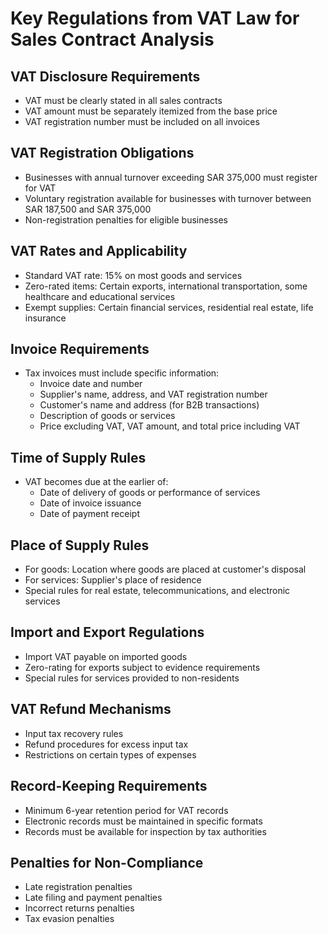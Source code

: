 # Key Regulations from VAT Law for Sales Contract Analysis

## VAT Disclosure Requirements
- VAT must be clearly stated in all sales contracts
- VAT amount must be separately itemized from the base price
- VAT registration number must be included on all invoices

## VAT Registration Obligations
- Businesses with annual turnover exceeding SAR 375,000 must register for VAT
- Voluntary registration available for businesses with turnover between SAR 187,500 and SAR 375,000
- Non-registration penalties for eligible businesses

## VAT Rates and Applicability
- Standard VAT rate: 15% on most goods and services
- Zero-rated items: Certain exports, international transportation, some healthcare and educational services
- Exempt supplies: Certain financial services, residential real estate, life insurance

## Invoice Requirements
- Tax invoices must include specific information:
  - Invoice date and number
  - Supplier's name, address, and VAT registration number
  - Customer's name and address (for B2B transactions)
  - Description of goods or services
  - Price excluding VAT, VAT amount, and total price including VAT

## Time of Supply Rules
- VAT becomes due at the earlier of:
  - Date of delivery of goods or performance of services
  - Date of invoice issuance
  - Date of payment receipt

## Place of Supply Rules
- For goods: Location where goods are placed at customer's disposal
- For services: Supplier's place of residence
- Special rules for real estate, telecommunications, and electronic services

## Import and Export Regulations
- Import VAT payable on imported goods
- Zero-rating for exports subject to evidence requirements
- Special rules for services provided to non-residents

## VAT Refund Mechanisms
- Input tax recovery rules
- Refund procedures for excess input tax
- Restrictions on certain types of expenses

## Record-Keeping Requirements
- Minimum 6-year retention period for VAT records
- Electronic records must be maintained in specific formats
- Records must be available for inspection by tax authorities

## Penalties for Non-Compliance
- Late registration penalties
- Late filing and payment penalties
- Incorrect returns penalties
- Tax evasion penalties
